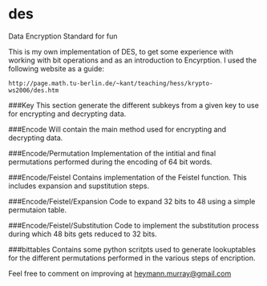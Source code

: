 # des
Data Encryption Standard for fun

This is my own implementation of DES, to get some experience with working with bit operations 
and as an introduction to Encyrption.  I used the following website as a guide:

    http://page.math.tu-berlin.de/~kant/teaching/hess/krypto-ws2006/des.htm

###Key 
This section generate the different subkeys from a given key to use for
encrypting and decrypting data.  

###Encode 
Will contain the main method used for encrypting and decrypting data.  

###Encode/Permutation
Implementation of the intitial and final permutations performed during the
encoding of 64 bit words.  

###Encode/Feistel 
Contains implementation of the Feistel function.  This includes
expansion and supstitution steps.  

###Encode/Feistel/Expansion 
Code to expand 32 bits to 48 using a simple permutaion table.  

###Encode/Feistel/Substitution 
Code to implement the substitution process during which 48 bits gets reduced to
32 bits.  

###bittables 
Contains some python scritpts used to generate lookuptables for the
different permutations performed in the various steps of encription.

Feel free to comment on improving at heymann.murray@gmail.com
